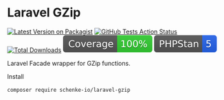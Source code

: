 # Laravel GZip

[![Latest Version on Packagist](https://img.shields.io/packagist/v/schenke-io/laravel-gzip.svg?style=flat-square)](https://packagist.org/packages/schenke-io/laravel-gzip)
[![GitHub Tests Action Status](https://img.shields.io/github/actions/workflow/status/schenke-io/laravel-gzip/run-tests.yml?branch=main&label=tests&style=flat-square)](https://github.com/schenke-io/laravel-gzip/actions?query=workflow%3Arun-tests+branch%3Amain)
[![Total Downloads](https://img.shields.io/packagist/dt/schenke-io/laravel-gzip.svg?style=flat-square)](https://packagist.org/packages/schenke-io/laravel-gzip)
[![Coverage](.github/coverage.svg)]()
[![PHPStan](.github/phpstan.svg)]()

Laravel Facade wrapper for GZip functions.

Install

```bash
composer require schenke-io/laravel-gzip
```

